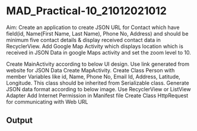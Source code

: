# MAD_Practical-10_21012021012


Aim: Create an application to create JSON URL for Contact which have field(id, Name(First Name, Last Name), Phone No, Address) and should be minimum five contact details & display received contact data in RecyclerView. Add Google Map Activity which displays location which is received in JSON Data in google Maps activity and set the zoom level to 10.

Create MainActivity according to below UI design.
Use link generated from website for JSON Data
Create MapActivity.
Create Class Person with member Variables like id, Name, Phone No, Email Id, Address, Latitude, Longitude. This class should be inherited from Serializable class.
Generate JSON data format according to below image.
Use RecyclerView or ListView Adapter
Add Internet Permission in Manifest file
Create Class HttpRequest for communicating with Web URL

## Output


